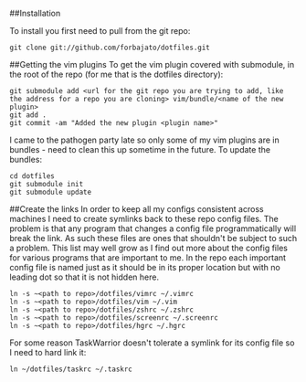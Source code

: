 ##Installation

To install you first need to pull from the git repo:

~~~~
git clone git://github.com/forbajato/dotfiles.git
~~~~

##Getting the vim plugins
To get the vim plugin covered with submodule, in the root of the repo (for me that is the dotfiles directory):

~~~~
git submodule add <url for the git repo you are trying to add, like the address for a repo you are cloning> vim/bundle/<name of the new plugin>
git add .
git commit -am "Added the new plugin <plugin name>"
~~~~

I came to the pathogen party late so only some of my vim plugins are in bundles - need to clean this up sometime in the future.  To update the bundles:

~~~~
cd dotfiles
git submodule init
git submodule update
~~~~

##Create the links
In order to keep all my configs consistent across machines I need to create symlinks back to these repo config files.  The problem is that any program that changes a config file programmatically will break the link.  As such these files are ones that shouldn't be subject to such a problem.  This list may well grow as I find out more about the config files for various programs that are important to me.  In the repo each important config file is named just as it should be in its proper location but with no leading dot so that it is not hidden here.

~~~~
ln -s ~<path to repo>/dotfiles/vimrc ~/.vimrc
ln -s ~<path to repo>/dotfiles/vim ~/.vim
ln -s ~<path to repo>/dotfiles/zshrc ~/.zshrc
ln -s ~<path to repo>/dotfiles/screenrc ~/.screenrc
ln -s ~<path to repo>/dotfiles/hgrc ~/.hgrc
~~~~

For some reason TaskWarrior doesn't tolerate a symlink for its config file so I need to hard link it:

~~~~
ln ~/dotfiles/taskrc ~/.taskrc
~~~~


